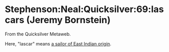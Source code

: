 
# Stephenson:Neal:Quicksilver:69:lascars (Jeremy Bornstein)

From the Quicksilver Metaweb.

Here, "lascar" means [a sailor of East Indian origin](/http-dictionary-reference-com-search-q-lascar).
